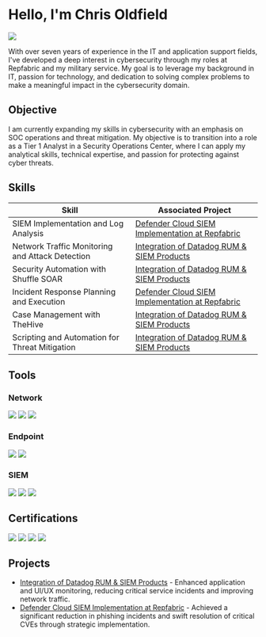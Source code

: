 # Hello, I'm Chris Oldfield
<a href="https://linkedin.com/in/chrisoldfield54"><img src="https://img.shields.io/badge/-LinkedIn-0072b1?&style=for-the-badge&logo=linkedin&logoColor=white" /></a>

With over seven years of experience in the IT and application support fields, I've developed a deep interest in cybersecurity through my roles at Repfabric and my military service. My goal is to leverage my background in IT, passion for technology, and dedication to solving complex problems to make a meaningful impact in the cybersecurity domain.

## Objective

I am currently expanding my skills in cybersecurity with an emphasis on SOC operations and threat mitigation. My objective is to transition into a role as a Tier 1 Analyst in a Security Operations Center, where I can apply my analytical skills, technical expertise, and passion for protecting against cyber threats.

## Skills

| Skill                                         | Associated Project         |
|-----------------------------------------------|----------------------------|
| SIEM Implementation and Log Analysis          | [Defender Cloud SIEM Implementation at Repfabric](https://github.com/chrisOldfield)|
| Network Traffic Monitoring and Attack Detection | [Integration of Datadog RUM & SIEM Products](https://github.com/chrisOldfield)|
| Security Automation with Shuffle SOAR         | [Integration of Datadog RUM & SIEM Products](https://github.com/chrisOldfield)|
| Incident Response Planning and Execution      | [Defender Cloud SIEM Implementation at Repfabric](https://github.com/chrisOldfield)|
| Case Management with TheHive                  | [Integration of Datadog RUM & SIEM Products](https://github.com/chrisOldfield)|
| Scripting and Automation for Threat Mitigation | [Integration of Datadog RUM & SIEM Products](https://github.com/chrisOldfield)|

## Tools

### Network
<div>
    <img src="https://img.shields.io/badge/-Wireshark-1679A7?&style=for-the-badge&logo=Wireshark&logoColor=white" />
    <img src="https://img.shields.io/badge/-Suricata-EF3B2D?&style=for-the-badge&logo=Suricata&logoColor=white" />
    <img src="https://img.shields.io/badge/-Zeek-777BB4?&style=for-the-badge&logo=Zeek&logoColor=white" />
</div>

### Endpoint
<div>
    <img src="https://img.shields.io/badge/-Microsoft_Defender_for_Endpoint-00A4EF?&style=for-the-badge&logo=Microsoft&logoColor=white" />
    <img src="https://img.shields.io/badge/-Velociraptor-4B275F?&style=for-the-badge&logo=Velociraptor&logoColor=white" />
</div>

### SIEM
<div>
    <img src="https://img.shields.io/badge/-Microsoft_Sentinel-0078D4?&style=for-the-badge&logo=Microsoft&logoColor=white" />
    <img src="https://img.shields.io/badge/-Splunk-000000?&style=for-the-badge&logo=Splunk&logoColor=white" />
    <img src="https://img.shields.io/badge/-Elastic-005571?&style=for-the-badge&logo=Elastic&logoColor=white" />
</div>

## Certifications
<div>
<img src="https://img.shields.io/badge/-Linux_CentOS_7_Files_and_Permissions-0A0A0A?&style=for-the-badge&logo=Linux&logoColor=white" />
<img src="https://img.shields.io/badge/-API_Security_Fundamentals-FF4500?&style=for-the-badge&logo=APIsec&logoColor=white" />
<img src="https://img.shields.io/badge/-Certified_API_Security_Analyst_(CASA)-0000FF?&style=for-the-badge&logoColor=white" />
<img src="https://img.shields.io/badge/-Certified_Ethical_Hacker_(CEH)-008000?&style=for-the-badge&logo=EC-Council&logoColor=white" />
</div>

## Projects
- [Integration of Datadog RUM & SIEM Products](https://github.com/chrisOldfield) - Enhanced application and UI/UX monitoring, reducing critical service incidents and improving network traffic.
- [Defender Cloud SIEM Implementation at Repfabric](https://github.com/chrisOldfield) - Achieved a significant reduction in phishing incidents and swift resolution of critical CVEs through strategic implementation.


